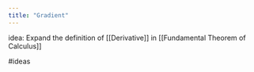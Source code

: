```yaml
---
title: "Gradient"
---
```

idea: Expand the definition of [[Derivative]] in [[Fundamental Theorem of Calculus]]

#ideas 